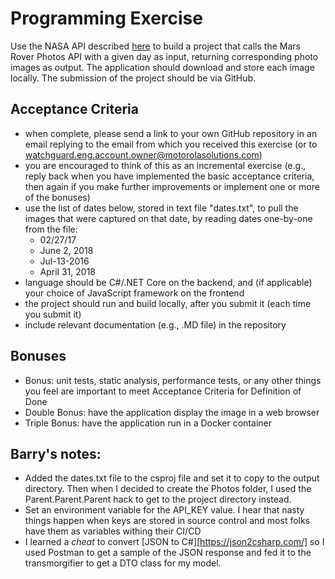 # Programming Exercise

Use the NASA API described [here](https://api.nasa.gov) to build a project that calls the Mars Rover Photos API with a given day as input, returning corresponding photo images as output. The application should download and store each image locally. The submission of the project should be via GitHub.

## Acceptance Criteria

- when complete, please send a link to your own GitHub repository in an email replying to the email from which you received this exercise (or to watchguard.eng.account.owner@motorolasolutions.com)
- you are encouraged to think of this as an incremental exercise (e.g., reply back when you have implemented the basic acceptance criteria, then again if you make further improvements or implement one or more of the bonuses)
- use the list of dates below, stored in text file "dates.txt", to pull the images that were captured on that date, by reading dates one-by-one from the file:
    - 02/27/17
    - June 2, 2018
    - Jul-13-2016
    - April 31, 2018
- language should be C#/.NET Core on the backend, and (if applicable) your choice of JavaScript framework on the frontend
- the project should run and build locally, after you submit it (each time you submit it)
- include relevant documentation (e.g., .MD file) in the repository

## Bonuses

- Bonus: unit tests, static analysis, performance tests, or any other things you feel are important to meet Acceptance Criteria for Definition of Done
- Double Bonus: have the application display the image in a web browser
- Triple Bonus: have the application run in a Docker container


## Barry's notes:

- Added the dates.txt file to the csproj file and set it to copy to the output directory. Then when I decided to create the Photos folder, I used the Parent.Parent.Parent hack to get to the project directory instead.
- Set an environment variable for the API_KEY value. I hear that nasty things happen when keys are stored in source control and most folks have them as variables withing their CI/CD 
- I learned a *cheat* to convert [JSON to C#][https://json2csharp.com/] so I used Postman to get a sample of the JSON response and fed it to the transmorgifier to get a DTO class for my model.
